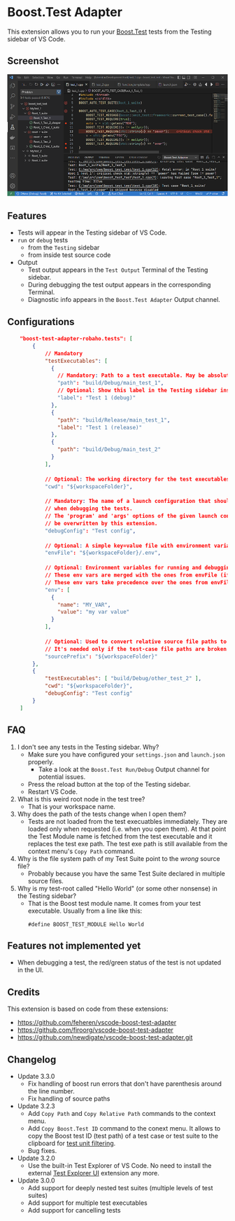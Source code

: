 # Boost.Test Adapter
This extension allows you to run your [Boost.Test](https://github.com/boostorg/test) tests
from the Testing sidebar of VS Code.

## Screenshot
![screenshot](screenshot.png)

## Features
* Tests will appear in the Testing sidebar of VS Code.
* ```run``` or ```debug``` tests 
  * from the ```Testing``` sidebar
  * from inside test source code
* Output
  * Test output appears in the `Test Output` Terminal of the Testing sidebar.
  * During debugging the test output appears in the corresponding Terminal.
  * Diagnostic info appears in the `Boost.Test Adapter` Output channel.

## Configurations
```json
    "boost-test-adapter-robaho.tests": [
        {
            // Mandatory
            "testExecutables": [
              {
                // Mandatory: Path to a test executable. May be absolute or relative path.
                "path": "build/Debug/main_test_1",
                // Optional: Show this label in the Testing sidebar instead of the Boost Test module name.
                "label": "Test 1 (debug)"
              },
              {
                "path": "build/Release/main_test_1",
                "label": "Test 1 (release)"
              },
              {
                "path": "build/Debug/main_test_2"
              }
            ],

            // Optional: The working directory for the test executables.
            "cwd": "${workspaceFolder}",

            // Mandatory: The name of a launch configuration that should be used
            // when debugging the tests.
            // The 'program' and 'args' options of the given launch config will
            // be overwritten by this extension.
            "debugConfig": "Test config",

            // Optional: A simple key=value file with environment variables for running and debugging the tests.
            "envFile": "${workspaceFolder}/.env",

            // Optional: Environment variables for running and debugging the tests.
            // These env vars are merged with the ones from envFile (if present).
            // These env vars take precedence over the ones from envFile.
            "env": [
              {
                "name": "MY_VAR",
                "value": "my var value"
              }
            ],

            // Optional: Used to convert relative source file paths to absolute paths.
            // It's needed only if the test-case file paths are broken in the Test Explorer UI.
            "sourcePrefix": "${workspaceFolder}"
        },
        {
            "testExecutables": [ "build/Debug/other_test_2" ],
            "cwd": "${workspaceFolder}",
            "debugConfig": "Test config"
        }
    ]

```

## FAQ
1. I don't see any tests in the Testing sidebar. Why?
   - Make sure you have configured your `settings.json` and `launch.json` properly.
     - Take a look at the `Boost.Test Run/Debug` Output channel for potential issues.
   - Press the reload button at the top of the Testing sidebar.
   - Restart VS Code.
2. What is this weird root node in the test tree?
   - That is your workspace name.
3. Why does the path of the tests change when I open them?
   - Tests are not loaded from the test execuatbles immediately. They are loaded only
     when requested (i.e. when you open them). At that point the Test Module name is fetched
     from the test executable and it replaces the test exe path.
     The test exe path is still available from the context menu's `Copy Path` command.
4. Why is the file system path of my Test Suite point to the *wrong* source file?
   - Probably because you have the same Test Suite declared in multiple source files.
5. Why is my test-root called "Hello World" (or some other nonsense) in the Testing sidebar?
   - That is the Boost test module name. It comes from your test executable.
     Usually from a line like this:
     ```
     #define BOOST_TEST_MODULE Hello World
     ``` 

## Features not implemented yet
- When debugging a test, the red/green status of the test is not updated in the UI.

## Credits
This extension is based on code from these extensions:
- https://github.com/feheren/vscode-boost-test-adapter
- https://github.com/firoorg/vscode-boost-test-adapter
- https://github.com/newdigate/vscode-boost-test-adapter.git

## Changelog
* Update 3.3.0
  * Fix handling of boost run errors that don't have parenthesis around the line number.
  * Fix handling of source paths 
* Update 3.2.3
  * Add `Copy Path` and `Copy Relative Path` commands to the context menu.
  * Add `Copy Boost.Test ID` command to the conext menu. It allows to copy the Boost test ID (test path) of a
    test case or test suite to the clipboard for [test unit filtering](https://www.boost.org/doc/libs/1_80_0/libs/test/doc/html/boost_test/runtime_config/test_unit_filtering.html).
  * Bug fixes.
* Update 3.2.0
  * Use the built-in Test Explorer of VS Code. No need to install the external [Test Explorer UI](https://marketplace.visualstudio.com/items?itemName=hbenl.vscode-test-explorer) extension any more.
* Update 3.0.0
  * Add support for deeply nested test suites (multiple levels of test suites)
  * Add support for multiple test executables
  * Add support for cancelling tests
